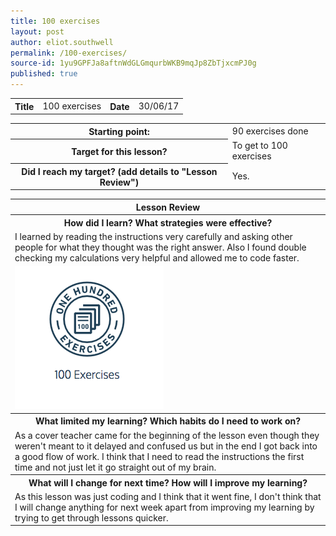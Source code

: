 ```yaml
---
title: 100 exercises
layout: post
author: eliot.southwell
permalink: /100-exercises/
source-id: 1yu9GPFJa8aftnWdGLGmqurbWKB9mqJp8ZbTjxcmPJ0g
published: true
---
```

<table class="table1">
  <tr>
    <th>Title</th>
    <td>100 exercises</td>
    <th>Date</th>
    <td>30/06/17</td>
  </tr>
</table>


<table class="table1">
  <tr>
    <th>Starting point:</th>
    <td>90 exercises done</td>
  </tr>
  <tr>
    <th>Target for this lesson?</th>
    <td>To get to 100 exercises</td>
  </tr>
  <tr>
    <th>Did I reach my target? 
(add details to "Lesson Review")</th>
    <td>Yes.</td>
  </tr>
</table>


<table class="table1">
  <tr>
    <th>Lesson Review</th>
  </tr>
  <tr>
    <th>How did I learn? What strategies were effective? </th>
  </tr>
  <tr>
    <td>I learned by reading the instructions very carefully and asking other people for what they thought was the right answer. Also I found double checking my calculations very helpful and allowed me to code faster.</td>
  </tr>
  <tr>
  <td>
  <img src="https://raw.githubusercontent.com/Eawell/Eawell.github.io/master/images/Screen%20Shot%202017-06-28%20at%2012.28.19.png"/>
  </td>
  </tr>
  <tr>
    <th>What limited my learning? Which habits do I need to work on? </th>
  </tr>
  <tr>
    <td>As a cover teacher came for the beginning of the lesson even though they weren't meant to it delayed and confused us but in the end I got back into a good flow of work. I think that I need to read the instructions the first time and not just let it go straight out of my brain.</td>
  </tr>
  <tr>
    <th>What will I change for next time? How will I improve my learning?</th>
  </tr>
  <tr>
    <td>As this lesson was just coding and I think that it went fine, I don't think that I will change anything for next week apart from improving my learning by trying to get through lessons quicker.</td>
  </tr>
</table>


